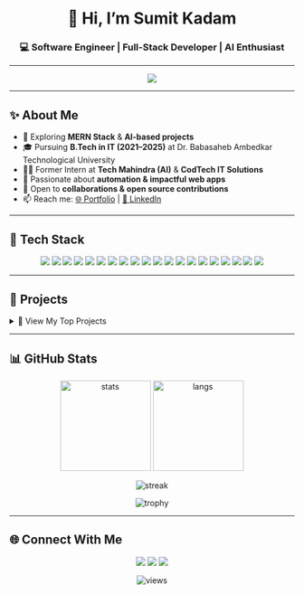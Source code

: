 <h1 align="center">👋 Hi, I’m Sumit Kadam</h1>
<h3 align="center">💻 Software Engineer | Full-Stack Developer | AI Enthusiast</h3>

---

<p align="center">
  <img src="https://readme-typing-svg.herokuapp.com?font=Fira+Code&weight=500&size=22&pause=1000&color=00C7B7&center=true&vCenter=true&width=600&lines=Aspiring+Software+Engineer;Full+Stack+Developer;AI+%26+Automation+Enthusiast;Always+Learning+New+Tech!">
</p>

---

## ✨ About Me  

- 🔭 Exploring **MERN Stack** & **AI-based projects**  
- 🎓 Pursuing **B.Tech in IT (2021–2025)** at Dr. Babasaheb Ambedkar Technological University  
- 👨‍💻 Former Intern at **Tech Mahindra (AI)** & **CodTech IT Solutions**  
- 🌱 Passionate about **automation & impactful web apps**  
- 💬 Open to **collaborations & open source contributions**  
- 📫 Reach me: [🌐 Portfolio](https://sumit-portfolio-72.vercel.app/) | [💼 LinkedIn](https://www.linkedin.com/in/sumitkadam07)  

---

## 🚀 Tech Stack  

<p align="center">
  
<!-- Languages -->
<img src="https://img.shields.io/badge/Python-3776AB?style=for-the-badge&logo=python&logoColor=white"/> 
<img src="https://img.shields.io/badge/TypeScript-3178C6?style=for-the-badge&logo=typescript&logoColor=white"/> 
<img src="https://img.shields.io/badge/JavaScript-F7DF1E?style=for-the-badge&logo=javascript&logoColor=black"/> 
<img src="https://img.shields.io/badge/Java-007396?style=for-the-badge&logo=java&logoColor=white"/> 
<img src="https://img.shields.io/badge/C++-00599C?style=for-the-badge&logo=c%2b%2b&logoColor=white"/>  

<!-- Frameworks -->
<img src="https://img.shields.io/badge/React-20232A?style=for-the-badge&logo=react&logoColor=61DAFB"/> 
<img src="https://img.shields.io/badge/Next.js-000000?style=for-the-badge&logo=nextdotjs&logoColor=white"/> 
<img src="https://img.shields.io/badge/Node.js-339933?style=for-the-badge&logo=nodedotjs&logoColor=white"/> 
<img src="https://img.shields.io/badge/Express.js-000000?style=for-the-badge&logo=express&logoColor=white"/> 
<img src="https://img.shields.io/badge/Django-092E20?style=for-the-badge&logo=django&logoColor=white"/> 
<img src="https://img.shields.io/badge/Tailwind_CSS-38B2AC?style=for-the-badge&logo=tailwind-css&logoColor=white"/>  

<!-- Databases -->
<img src="https://img.shields.io/badge/MongoDB-47A248?style=for-the-badge&logo=mongodb&logoColor=white"/> 
<img src="https://img.shields.io/badge/PostgreSQL-316192?style=for-the-badge&logo=postgresql&logoColor=white"/> 
<img src="https://img.shields.io/badge/MySQL-4479A1?style=for-the-badge&logo=mysql&logoColor=white"/> 
<img src="https://img.shields.io/badge/SQLite-003B57?style=for-the-badge&logo=sqlite&logoColor=white"/>  

<!-- Tools -->
<img src="https://img.shields.io/badge/Git-F05032?style=for-the-badge&logo=git&logoColor=white"/> 
<img src="https://img.shields.io/badge/GitHub-181717?style=for-the-badge&logo=github&logoColor=white"/> 
<img src="https://img.shields.io/badge/Vercel-000000?style=for-the-badge&logo=vercel&logoColor=white"/> 
<img src="https://img.shields.io/badge/Netlify-00C7B7?style=for-the-badge&logo=netlify&logoColor=white"/> 
<img src="https://img.shields.io/badge/Docker-2496ED?style=for-the-badge&logo=docker&logoColor=white"/>  

</p>

---

## 💼 Projects  

<details>
  <summary>📌 View My Top Projects</summary>

1. **Timetable Scheduling & Workload Distribution**  
   🔹 *Tech:* Python, Genetic Algorithm  
   🔹 Optimized scheduling ensuring fair faculty workload  

2. **Elective Allotment System**  
   🔹 *Tech:* Next.js, Node.js, MongoDB  
   🔗 [Live Preview](https://elective-allotment-system.vercel.app/)  

3. **Certificate Data Extraction Tool**  
   🔹 *Tech:* Python, OpenCV, Regex  

4. **Job Application Tracker (Mini ATS)**  
   🔹 *Tech:* MERN Stack  

5. **Calculator App**  
   🔹 *Tech:* HTML, CSS, JavaScript  

</details>  

---

## 📊 GitHub Stats  

<p align="center">
  <img src="https://github-readme-stats.vercel.app/api?username=Sumit-Kadam-07&show_icons=true&theme=tokyonight" alt="stats" height="160"/>
  <img src="https://github-readme-stats.vercel.app/api/top-langs/?username=Sumit-Kadam-07&layout=compact&theme=tokyonight" alt="langs" height="160"/>
</p>

<p align="center">
  <img src="https://github-readme-streak-stats.herokuapp.com/?user=Sumit-Kadam-07&theme=tokyonight" alt="streak"/>
</p>

<p align="center">
  <img src="https://github-profile-trophy.vercel.app/?username=Sumit-Kadam-07&theme=tokyonight&row=1&column=6" alt="trophy"/>
</p>

---

## 🌐 Connect With Me  

<p align="center">
  <a href="https://www.linkedin.com/in/sumitkadam07"><img src="https://img.shields.io/badge/LinkedIn-0A66C2?style=for-the-badge&logo=linkedin&logoColor=white"/></a>
  <a href="https://sumit-kadam-portfolio.vercel.app/"><img src="https://img.shields.io/badge/Portfolio-FF5722?style=for-the-badge&logo=google-chrome&logoColor=white"/></a>
  <a href="mailto:sumit@example.com"><img src="https://img.shields.io/badge/Email-D14836?style=for-the-badge&logo=gmail&logoColor=white"/></a>
</p>

<p align="center">
  <img src="https://komarev.com/ghpvc/?username=Sumit-Kadam-07&label=Profile+Views&color=blue&style=flat-square" alt="views"/>
</p>


